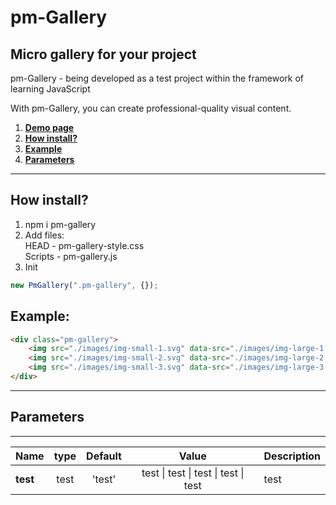 # pm-Gallery

## Micro gallery for your project

pm-Gallery - being developed as a test project within the framework of learning JavaScript

With pm-Gallery, you can create professional-quality visual content.

1. [**Demo page**](https://alekseevich-psk.github.io/pm-Gallery/dist)
2. [**How install?**](#how-install)
3. [**Example**](#example)
4. [**Parameters**](#parameters)

---

## How install?

1. npm i pm-gallery
2. Add files: <br> HEAD - pm-gallery-style.css <br>
   Scripts - pm-gallery.js
3. Init

```js
new PmGallery(".pm-gallery", {});
```

## Example:

```html
<div class="pm-gallery">
    <img src="./images/img-small-1.svg" data-src="./images/img-large-1.svg" alt="img" />
    <img src="./images/img-small-2.svg" data-src="./images/img-large-2.svg" alt="img" />
    <img src="./images/img-small-3.svg" data-src="./images/img-large-3.svg" alt="img" />
</div>
```

---

## Parameters

---

| Name     | type | Default |                        Value                         | Description |
| :------- | :--: | :-----: | :--------------------------------------------------: | :---------- |
| **test** | test | 'test'  | test &#124; test &#124; test &#124; test &#124; test | test        |
